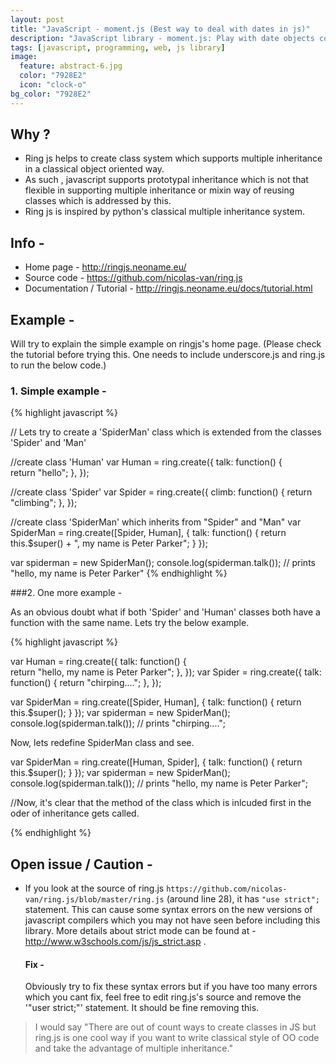 ```yaml
---
layout: post
title: "JavaScript - moment.js (Best way to deal with dates in js)"
description: "JavaScript library - moment.js: Play with date objects comfortably including in different locales and time zones."
tags: [javascript, programming, web, js library]
image:
  feature: abstract-6.jpg
  color: "7928E2"
  icon: "clock-o"
bg_color: "7928E2"
---
```


## Why ?

- Ring js helps to create class system which supports multiple inheritance in a classical object oriented way.
- As such , javascript supports prototypal inheritance which is not that flexible in supporting multiple inheritance or mixin way of reusing classes which is addressed by this.
- Ring js is inspired by python's classical multiple inheritance system.

## Info -

* Home page - <http://ringjs.neoname.eu/>
* Source code - <https://github.com/nicolas-van/ring.js>
* Documentation / Tutorial - <http://ringjs.neoname.eu/docs/tutorial.html>

## Example -

Will try to explain the simple example on ringjs's home page. (Please check the tutorial before trying this. One needs to include underscore.js and ring.js to run the below code.)

### 1. Simple example -

{% highlight javascript %}

// Lets try to create a 'SpiderMan' class which is extended from the classes 'Spider' and 'Man'

//create class 'Human'
var Human = ring.create({
    talk: function() {      
        return "hello";
    },
});

//create class 'Spider'
var Spider = ring.create({
    climb: function() {
        return "climbing";
    },
});

//create class 'SpiderMan' which inherits from "Spider" and "Man"
var SpiderMan = ring.create([Spider, Human], {
    talk: function() {
        return this.$super() + ", my name is Peter Parker";
    }
});

var spiderman = new SpiderMan();
console.log(spiderman.talk());    // prints "hello, my name is Peter Parker"
{% endhighlight %}

###2. One more example -

As an obvious doubt what if both 'Spider' and 'Human' classes both have a function with the same name. Lets try the below example.

{% highlight javascript %}

var Human = ring.create({
    talk: function() {      
        return "hello, my name is Peter Parker";
    },
});
var Spider = ring.create({
    talk: function() {
        return "chirping....";
    },
});

var SpiderMan = ring.create([Spider, Human], {
    talk: function() {
        return this.$super();
    }
});
var spiderman = new SpiderMan();
console.log(spiderman.talk());    // prints "chirping....";

Now, lets redefine SpiderMan class and see.


var SpiderMan = ring.create([Human, Spider], {
    talk: function() {
        return this.$super();
    }
});
var spiderman = new SpiderMan();
console.log(spiderman.talk());    // prints "hello, my name is Peter Parker";

//Now, it's clear that the method of the class which is inlcuded first in the oder of inheritance gets called.

{% endhighlight %}

## Open issue / Caution -

- If you look at the source of ring.js `https://github.com/nicolas-van/ring.js/blob/master/ring.js` (around line 28), it has `"use strict";` statement. This can cause some syntax errors on the new versions of javascript compilers which you may not have seen before including this library. More details about strict mode can be found at - <http://www.w3schools.com/js/js_strict.asp> .

  #### Fix -
  Obviously try to fix these syntax errors but if you have too many errors which you cant fix, feel free to edit ring.js's source and remove the '"user strict;"' statement. It should be fine removing this.



> I would say "There are out of count ways to create classes in JS but ring.js is one cool way if you want to write classical style of OO code and take the advantage of multiple inheritance."
